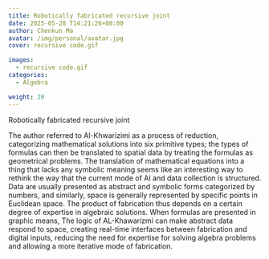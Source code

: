 ```yaml
---
title: Robotically fabricated recursive joint
date: 2025-05-28 T14:21:26+08:00
author: Chenkun Ma
avatar: /img/personal/avatar.jpg
cover: recursive code.gif

images:
  - recursive code.gif
categories:
  - Algebra

weight: 20
---
```


Robotically fabricated recursive joint

<!--more-->

The author referred to Al-Khwarizimi as a process of reduction, categorizing mathematical solutions into six primitive types; the types of formulas can then be translated to spatial data by treating the formulas as geometrical problems.  The translation of mathematical equations into a thing that lacks any symbolic meaning seems like an interesting way to rethink the way that the current mode of AI and data collection is structured. Data are usually presented as abstract and symbolic forms categorized by numbers, and similarly, space is generally represented by specific points in Euclidean space. The product of fabrication thus depends on a certain degree of expertise in algebraic solutions. When formulas are presented in graphic means, The logic of AL-Khawarizmi can make abstract data respond to space, creating real-time interfaces between fabrication and digital inputs, reducing the need for expertise for solving algebra problems and allowing a more iterative mode of fabrication.




